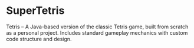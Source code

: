 # SuperTetris
Tetris – A Java-based version of the classic Tetris game, built from scratch as a personal project. Includes standard gameplay mechanics with custom code structure and design.
